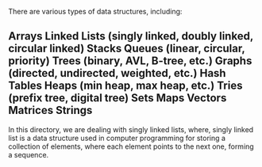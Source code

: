 There are various types of data structures, including:

Arrays
Linked Lists (singly linked, doubly linked, circular linked)
Stacks
Queues (linear, circular, priority)
Trees (binary, AVL, B-tree, etc.)
Graphs (directed, undirected, weighted, etc.)
Hash Tables
Heaps (min heap, max heap, etc.)
Tries (prefix tree, digital tree)
Sets
Maps
Vectors
Matrices
Strings
--------
In this directory, we are dealing with singly linked lists, where, singly linked list is a data structure used in computer programming for storing a collection of elements, where each element points to the next one, forming a sequence.
